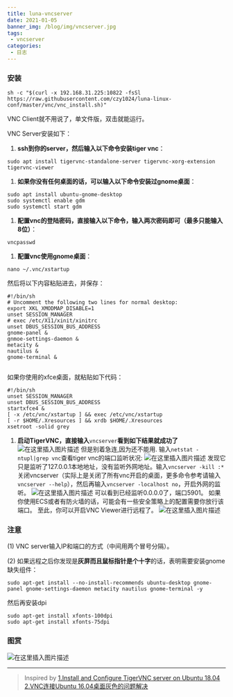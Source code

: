 ```yaml
---
title: luna-vncserver
date: 2021-01-05
banner_img: /blog/img/vncserver.jpg
tags: 
 - vncserver
categories:
 - 日志
---
```

### 安装 
```shell
sh -c "$(curl -x 192.168.31.225:10822 -fsSl https://raw.githubusercontent.com/czy1024/luna-linux-conf/master/vnc/vnc_install.sh)"
```


VNC Client就不用说了，单文件版，双击就能运行。

VNC Server安装如下：

1. **ssh到你的server，然后输入以下命令安装tiger vnc**：

```shell
sudo apt install tigervnc-standalone-server tigervnc-xorg-extension tigervnc-viewer

```

1. **如果你没有任何桌面的话，可以输入以下命令安装过gnome桌面**：

```shell
sudo apt install ubuntu-gnome-desktop
sudo systemctl enable gdm
sudo systemctl start gdm

```

1. **配置vnc的登陆密码，直接输入以下命令，输入两次密码即可（最多只能输入8位）**：

```shell
vncpasswd

```

1. **配置vnc使用gnome桌面**：

```shell
nano ~/.vnc/xstartup

```

然后将以下内容粘贴进去，并保存：

```shell
#!/bin/sh
# Uncomment the following two lines for normal desktop:
export XKL_XMODMAP_DISABLE=1
unset SESSION_MANAGER
# exec /etc/X11/xinit/xinitrc
unset DBUS_SESSION_BUS_ADDRESS
gnome-panel &
gnmoe-settings-daemon &
metacity &
nautilus &
gnome-terminal &


```

如果你使用的xfce桌面，就粘贴如下代码：

```shell
#!/bin/sh 
unset SESSION_MANAGER 
unset DBUS_SESSION_BUS_ADDRESS 
startxfce4 & 
[ -x /etc/vnc/xstartup ] && exec /etc/vnc/xstartup 
[ -r $HOME/.Xresources ] && xrdb $HOME/.Xresources 
xsetroot -solid grey

```

1. **启动TigerVNC，直接输入**`vncserver`**看到如下结果就成功了**
   ![在这里插入图片描述](https://img-blog.csdnimg.cn/20191121141703662.jpg)
   但是别着急连,因为还不能用. 输入`netstat -ntupl|grep vnc`查看tiger vnc的端口监听状况:
   ![在这里插入图片描述](https://img-blog.csdnimg.cn/20191121141940642.jpg)
   发现它只是监听了127.0.0.1本地地址，没有监听外网地址。输入`vncserver -kill :*`关闭vncserver（实际上是关闭了所有vnc开启的桌面，更多命令参考请输入`vncserver --help`），然后再输入`vncserver -localhost no`，开启外网的监听。
   ![在这里插入图片描述](https://img-blog.csdnimg.cn/20191121142528917.jpg?x-oss-process=image/watermark,type_ZmFuZ3poZW5naGVpdGk,shadow_10,text_aHR0cHM6Ly9jYXRzaGl0b25lLmJsb2cuY3Nkbi5uZXQ=,size_16,color_FFFFFF,t_70)
   可以看到已经监听0.0.0.0了，端口5901。
   如果你使用ECS或者有防火墙的话，可能会有一些安全策略上的配置需要你放行该端口。
   至此，你可以开启VNC Viewer进行远程了。
   ![在这里插入图片描述](https://img-blog.csdnimg.cn/20191121145230255.jpg?x-oss-process=image/watermark,type_ZmFuZ3poZW5naGVpdGk,shadow_10,text_aHR0cHM6Ly9jYXRzaGl0b25lLmJsb2cuY3Nkbi5uZXQ=,size_16,color_FFFFFF,t_70)

### 注意

(1) VNC server输入IP和端口的方式（中间用两个冒号分隔）。

(2) 如果远程之后你发现是**灰屏而且鼠标指针是个十字**的话，表明需要安装gnome缺失组件：

```shell
sudo apt-get install --no-install-recommends ubuntu-desktop gnome-panel gnome-settings-daemon metacity nautilus gnome-terminal -y

```

然后再安装dpi

```shell
sudo apt-get install xfonts-100dpi
sudo apt-get install xfonts-75dpi

```

### 图赏

![在这里插入图片描述](https://img-blog.csdnimg.cn/20191121144358233.jpg?x-oss-process=image/watermark,type_ZmFuZ3poZW5naGVpdGk,shadow_10,text_aHR0cHM6Ly9jYXRzaGl0b25lLmJsb2cuY3Nkbi5uZXQ=,size_16,color_FFFFFF,t_70)

------

> Inspired by
> [1.Install and Configure TigerVNC server on Ubuntu 18.04](https://www.cyberciti.biz/faq/install-and-configure-tigervnc-server-on-ubuntu-18-04/)
> [2.VNC连接Ubuntu 16.04桌面灰色的问题解决](https://blog.csdn.net/ypbsyy/article/details/80096757)